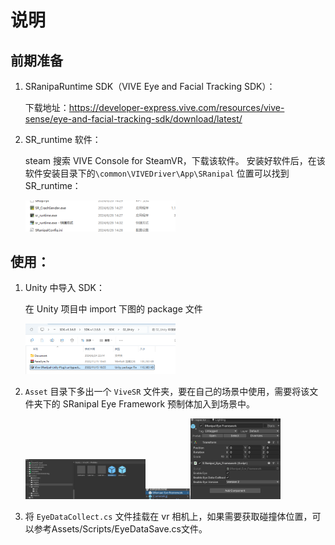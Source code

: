 # 说明
## 前期准备
1. SRanipaRuntime SDK（VIVE Eye and Facial Tracking SDK）：
   
   下载地址：https://developer-express.vive.com/resources/vive-sense/eye-and-facial-tracking-sdk/download/latest/

2. SR_runtime 软件：
   
   steam 搜索 VIVE Console for SteamVR，下载该软件。
   安装好软件后，在该软件安装目录下的`\common\VIVEDriver\App\SRanipal` 位置可以找到SR_runtime：
   
   <img src="images/1.png" width="50%" />

## 使用：
1. Unity 中导入 SDK：
   
   在 Unity 项目中 import 下图的 package 文件
   
   <img src="images/2.png" width="50%" />

3. `Asset` 目录下多出一个 `ViveSR` 文件夹，要在自己的场景中使用，需要将该文件夹下的 SRanipal Eye Framework 预制体加入到场景中。
   
   <img src="images/3.png" width="40%" /><img src="images/4.png" width="15%" /><img src="images/5.png" width="30%" />

4. 将 `EyeDataCollect.cs` 文件挂载在 vr 相机上，如果需要获取碰撞体位置，可以参考Assets/Scripts/EyeDataSave.cs文件。
